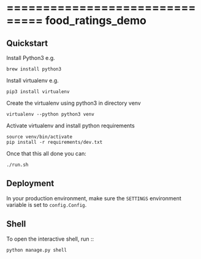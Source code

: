 ===============================
food_ratings_demo
===============================


Quickstart
----------

Install Python3 e.g.

```
brew install python3
```

Install virtualenv e.g.
```
pip3 install virtualenv
```

Create the virtualenv using python3 in directory venv
```
virtualenv --python python3 venv
```

Activate virtualenv and install python requirements
```
source venv/bin/activate
pip install -r requirements/dev.txt
```

Once that this all done you can:

```
./run.sh
```

Deployment
----------

In your production environment, make sure the ``SETTINGS`` environment variable is set to ``config.Config``.


Shell
-----

To open the interactive shell, run ::

```
python manage.py shell
```
